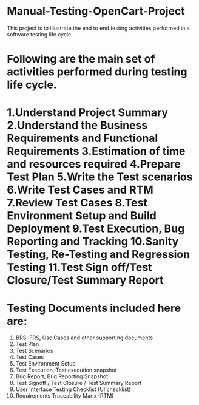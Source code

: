 # Manual-Testing-OpenCart-Project
This project is to illustrate the end to end testing activities performed in a software testing life cycle.

Following are the main set of activities performed during testing life cycle.
==============================================================================
1.Understand Project Summary
2.Understand the Business Requirements and Functional Requirements
3.Estimation of time and resources required
4.Prepare Test Plan
5.Write the Test scenarios
6.Write Test Cases and RTM
7.Review Test Cases
8.Test Environment Setup and Build Deployment
9.Test Execution, Bug Reporting and Tracking
10.Sanity Testing, Re-Testing and Regression Testing
11.Test Sign off/Test Closure/Test Summary Report
===========================================================================

Testing Documents included here are:
=====================================
1) BRS, FRS, Use Cases and other supporting documents
2) Test Plan
3) Test Scenarios
4) Test Cases
5) Test Environment Setup
6) Test Execution, Test execution snapshot
7) Bug Report, Bug Reporting Snapshot
8) Test Signoff / Test Closure / Test Summary Report
9) User Interface Testing Checklist (UI checklist)
10) Requirements Traceability Marix (RTM)
